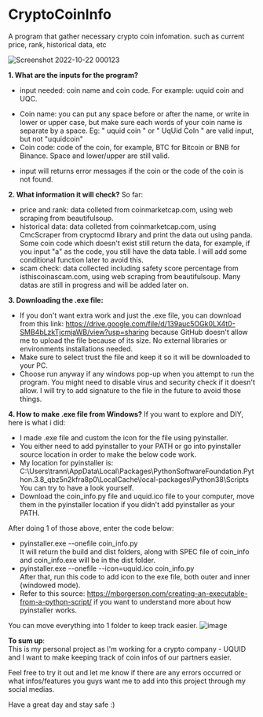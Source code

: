 # CryptoCoinInfo
A program that gather necessary crypto coin infomation. such as current price, rank, historical data, etc

![Screenshot 2022-10-22 000123](https://user-images.githubusercontent.com/77633718/197321073-ac423017-7d41-4b5e-9257-fdade4c82a6f.png)

**1. What are the inputs for the program?**
- input needed: coin name and coin code. For example: uquid coin and UQC. 
* Coin name: you can put any space before or after the name, or write in lower or upper case, but make sure each words of your coin name is separate by a space.
Eg: "    uquid coin  " or "   UqUid CoIn   "  are valid input, but not "uquidcoin" 
* Coin code: code of the coin, for example, BTC for Bitcoin or BNB for Binance. Space and lower/upper are still valid. 
- input will returns error messages if the coin or the code of the coin is not found.

**2. What information it will check?** 
So far: 
* price and rank: data colleted from coinmarketcap.com, using web scraping from beautifulsoup.
* historical data: data colleted from coinmarketcap.com, using CmcScraper from cryptocmd library and print the data out using panda.
Some coin code which doesn't exist still return the data, for example, if you input "a" as the code, you still have the data table.
I will add some conditional function later to avoid this.
* scam check: data collected including safety score percentage from isthiscoinascam.com, using web scraping from beautifulsoup. 
Many datas are still in progress and will be added later on. 

**3. Downloading the .exe file:** 
* If you don't want extra work and just the .exe file, you can download from this link: https://drive.google.com/file/d/139auc5OGk0LX4t0-SMB4bLzkTjcmjaWB/view?usp=sharing because GitHub doesn't allow me to upload the file because of its size. No external libraries or environments installations needed. 
* Make sure to select trust the file and keep it so it will be downloaded to your PC. 
* Choose run anyway if any windows pop-up when you attempt to run the program. You might need to disable virus and security check if it doesn't allow. I will try to add signature to the file in the future to avoid those things.

**4. How to make .exe file from Windows?** 
If you want to explore and DIY, here is what i did:
* I made .exe file and custom the icon for the file using pyinstaller. 
* You either need to add pyinstaller to your PATH or go into pyinstaller source location in order to make the below code work. 
* My location for pyinstaller is: C:\Users\trann\AppData\Local\Packages\PythonSoftwareFoundation.Python.3.8_qbz5n2kfra8p0\LocalCache\local-packages\Python38\Scripts <br />You can try to have a look yourself.
* Download the coin_info.py file and uquid.ico file to your computer, move them in the pyinstaller location if you didn't add pyinstaller as your PATH.

After doing 1 of those above, enter the code below: 
* pyinstaller.exe --onefile coin_info.py
<br />It will return the build and dist folders, along with SPEC file of coin_info and coin_info.exe will be in the dist folder. 
* pyinstaller.exe --onefile --icon=uquid.ico coin_info.py
<br />After that, run this code to add icon to the exe file, both outer and inner (windowed mode).
* Refer to this source: https://mborgerson.com/creating-an-executable-from-a-python-script/ if you want to understand more about how pyinstaller works.

You can move everything into 1 folder to keep track easier.
![image](https://user-images.githubusercontent.com/77633718/197322786-f96c979a-d9b3-4011-b6bf-a5a1842ab735.png)

**To sum up**:
<br />This is my personal project as I'm working for a crypto company - UQUID and I want to make keeping track of coin infos of our partners easier. 

Feel free to try it out and let me know if there are any errors occurred or what infos/features you guys want me to add into this project through my social medias. 

Have a great day and stay safe :) 
